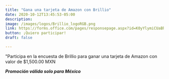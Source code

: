 ```yaml
---
title: "Gana una tarjeta de Amazon con Brillio"
date: 2020-10-12T13:45:53-05:00
description:
image: /images/logos/Brillio_logoRGB.png
link: https://forms.office.com/pages/responsepage.aspx?id=K0yYlymiCUaBha6ElHvD_KAZy9oj0uhGm-Y2fQPoTnxUMUdNSjdTQlMxTDJMWVIwSkhKUDlPTFJGTy4u
button: ¡Quiero participar!
draft: false

---
```


"Participa en la encuesta de Brillio para ganar una tarjeta de Amazon con valor de $1,500.00 MXN

***Promoción válida solo para México***
